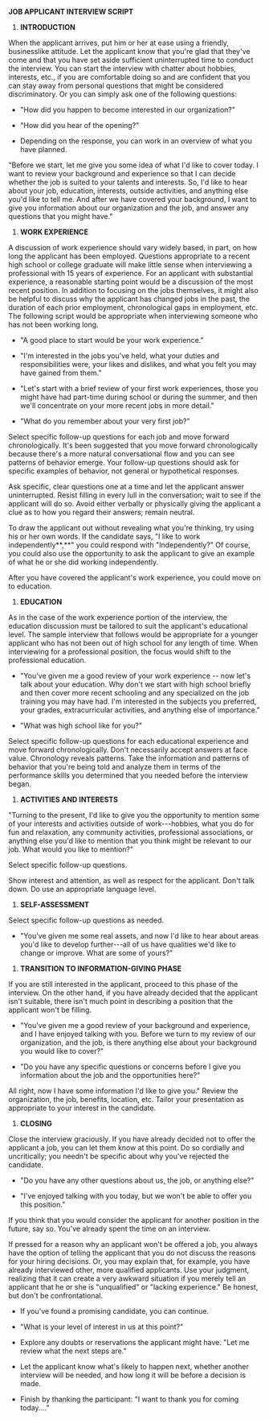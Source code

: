 **JOB APPLICANT INTERVIEW SCRIPT**

1.  **INTRODUCTION**

When the applicant arrives, put him or her at ease using a friendly,
businesslike attitude. Let the applicant know that you\'re glad that
they\'ve come and that you have set aside sufficient uninterrupted time
to conduct the interview. You can start the interview with chatter about
hobbies, interests, etc., if you are comfortable doing so and are
confident that you can stay away from personal questions that might be
considered discriminatory. Or you can simply ask one of the following
questions:

-   \"How did you happen to become interested in our organization?\"

-   \"How did you hear of the opening?\"

-   Depending on the response, you can work in an overview of what you
    have planned.

\"Before we start, let me give you some idea of what I\'d like to cover
today. I want to review your background and experience so that I can
decide whether the job is suited to your talents and interests. So, I\'d
like to hear about your job, education, interests, outside activities,
and anything else you\'d like to tell me. And after we have covered your
background, I want to give you information about our organization and
the job, and answer any questions that you might have.\"

1.  **WORK EXPERIENCE**

A discussion of work experience should vary widely based, in part, on
how long the applicant has been employed. Questions appropriate to a
recent high school or college graduate will make little sense when
interviewing a professional with 15 years of experience. For an
applicant with substantial experience, a reasonable starting point would
be a discussion of the most recent position. In addition to focusing on
the jobs themselves, it might also be helpful to discuss why the
applicant has changed jobs in the past, the duration of each prior
employment, chronological gaps in employment, etc. The following script
would be appropriate when interviewing someone who has not been working
long.

-   \"A good place to start would be your work experience.\"

-   \"I\'m interested in the jobs you\'ve held, what your duties and
    responsibilities were, your likes and dislikes, and what you felt
    you may have gained from them.\"

-   \"Let\'s start with a brief review of your first work experiences,
    those you might have had part-time during school or during the
    summer, and then we\'ll concentrate on your more recent jobs in more
    detail.\"

-   \"What do you remember about your very first job?\"

Select specific follow-up questions for each job and move forward
chronologically. It\'s been suggested that you move forward
chronologically because there\'s a more natural conversational flow and
you can see patterns of behavior emerge. Your follow-up questions should
ask for specific examples of behavior, not general or hypothetical
responses.

Ask specific, clear questions one at a time and let the applicant answer
uninterrupted. Resist filling in every lull in the conversation; wait to
see if the applicant will do so. Avoid either verbally or physically
giving the applicant a clue as to how you regard their answers; remain
neutral.

To draw the applicant out without revealing what you\'re thinking, try
using his or her own words. If the candidate says, \"I like to work
independently**,**\" you could respond with \"Independently?\" Of
course, you could also use the opportunity to ask the applicant to give
an example of what he or she did working independently.

After you have covered the applicant\'s work experience, you could move
on to education.

1.  **EDUCATION**

As in the case of the work experience portion of the interview, the
education discussion must be tailored to suit the applicant\'s
educational level. The sample interview that follows would be
appropriate for a younger applicant who has not been out of high school
for any length of time. When interviewing for a professional position,
the focus would shift to the professional education.

-   \"You\'ve given me a good review of your work experience -- now
    let\'s talk about your education. Why don\'t we start with high
    school briefly and then cover more recent schooling and any
    specialized on the job training you may have had. I\'m interested in
    the subjects you preferred, your grades, extracurricular activities,
    and anything else of importance.\"

-   \"What was high school like for you?\"

Select specific follow-up questions for each educational experience and
move forward chronologically. Don\'t necessarily accept answers at face
value. Chronology reveals patterns. Take the information and patterns of
behavior that you\'re being told and analyze them in terms of the
performance skills you determined that you needed before the interview
began.

1.  **ACTIVITIES AND INTERESTS**

\"Turning to the present, I\'d like to give you the opportunity to
mention some of your interests and activities outside of work---hobbies,
what you do for fun and relaxation, any community activities,
professional associations, or anything else you\'d like to mention that
you think might be relevant to our job. What would you like to
mention?\"

Select specific follow-up questions.

Show interest and attention, as well as respect for the applicant.
Don\'t talk down. Do use an appropriate language level.

1.  **SELF-ASSESSMENT**

Select specific follow-up questions as needed.

-   \"You\'ve given me some real assets, and now I\'d like to hear about
    areas you\'d like to develop further---all of us have qualities
    we\'d like to change or improve. What are some of yours?\"

1.  **TRANSITION TO INFORMATION-GIVING PHASE**

If you are still interested in the applicant, proceed to this phase of
the interview. On the other hand, if you have already decided that the
applicant isn\'t suitable, there isn\'t much point in describing a
position that the applicant won\'t be filling.

-   \"You\'ve given me a good review of your background and experience,
    and I have enjoyed talking with you. Before we turn to my review of
    our organization, and the job, is there anything else about your
    background you would like to cover?\"

-   \"Do you have any specific questions or concerns before I give you
    information about the job and the opportunities here?\"

All right, now I have some information I\'d like to give you.\" Review
the organization, the job, benefits, location, etc. Tailor your
presentation as appropriate to your interest in the candidate.

1.  **CLOSING**

Close the interview graciously. If you have already decided not to offer
the applicant a job, you can let them know at this point. Do so
cordially and uncritically; you needn\'t be specific about why you\'ve
rejected the candidate.

-   \"Do you have any other questions about us, the job, or anything
    else?\"

-   \"I\'ve enjoyed talking with you today, but we won\'t be able to
    offer you this position.\"

If you think that you would consider the applicant for another position
in the future, say so. You\'ve already spent the time on an interview.

If pressed for a reason why an applicant won\'t be offered a job, you
always have the option of telling the applicant that you do not discuss
the reasons for your hiring decisions. Or, you may explain that, for
example, you have already interviewed other, more qualified applicants.
Use your judgment, realizing that it can create a very awkward situation
if you merely tell an applicant that he or she is \"unqualified\" or
\"lacking experience.\" Be honest, but don\'t be confrontational.

-   If you\'ve found a promising candidate, you can continue.

-   \"What is your level of interest in us at this point?\"

-   Explore any doubts or reservations the applicant might have. \"Let
    me review what the next steps are.\"

-   Let the applicant know what\'s likely to happen next, whether
    another interview will be needed, and how long it will be before a
    decision is made.

-   Finish by thanking the participant: \"I want to thank you for coming
    today\....\"
